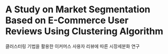 # A Study on Market Segmentation Based on E-Commerce User Reviews Using Clustering Algorithm
클러스터링 기법을 활용한 이커머스 사용자 리뷰에 따른 시장세분화 연구
